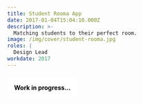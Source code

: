 ```yaml
---
title: Student Rooma App
date: 2017-01-04T15:04:10.000Z
description: >-
  Matching students to their perfect room.
image: /img/cover/student-rooma.jpg
roles: |
  Design Lead
workdate: 2017
---
```

#### <div style="background: white; padding: 16px; color: black; display: inline-block;">Work in progress...</div>